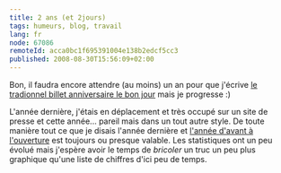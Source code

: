 ```yaml
---
title: 2 ans (et 2jours)
tags: humeurs, blog, travail
lang: fr
node: 67086
remoteId: acca0bc1f695391004e138b2edcf5cc3
published: 2008-08-30T15:56:09+02:00
---
```


Bon, il faudra encore attendre (au moins) un an pour que j'écrive [le tradionnel billet anniversaire le bon jour](/post/1an-et-5-jours) mais je progresse :)


L'année dernière, j'étais en déplacement et très occupé sur un site de presse et cette année... pareil mais dans un tout autre style. De toute manière tout ce que je disais l'année dernière et [l'année d'avant à l'ouverture](/post/ouverture) est toujours ou presque valable. Les statistiques ont un peu évolué mais j'espère avoir le temps de *bricoler* un truc un peu plus graphique qu'une liste de chiffres d'ici peu de temps.

